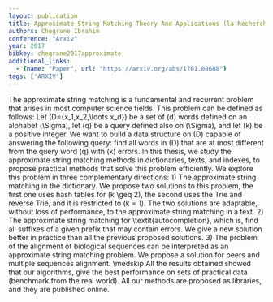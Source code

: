 ```yaml
---
layout: publication
title: Approximate String Matching Theory And Applications (la Recherche Approchee De Motifs Theorie Et Applications)
authors: Chegrane Ibrahim
conference: "Arxiv"
year: 2017
bibkey: chegrane2017approximate
additional_links:
  - {name: "Paper", url: "https://arxiv.org/abs/1701.08688"}
tags: ['ARXIV']
---
```

The approximate string matching is a fundamental and recurrent problem that arises in most computer science fields. This problem can be defined as follows: Let \(D=\{x_1,x_2,\ldots x_d\}\) be a set of \(d\) words defined on an alphabet \(\Sigma\), let \(q\) be a query defined also on \(\Sigma\), and let \(k\) be a positive integer. We want to build a data structure on \(D\) capable of answering the following query: find all words in \(D\) that are at most different from the query word \(q\) with \(k\) errors. In this thesis, we study the approximate string matching methods in dictionaries, texts, and indexes, to propose practical methods that solve this problem efficiently. We explore this problem in three complementary directions: 1) The approximate string matching in the dictionary. We propose two solutions to this problem, the first one uses hash tables for \(k \geq 2\), the second uses the Trie and reverse Trie, and it is restricted to (k = 1). The two solutions are adaptable, without loss of performance, to the approximate string matching in a text. 2) The approximate string matching for \\textit\{autocompletion\}, which is, find all suffixes of a given prefix that may contain errors. We give a new solution better in practice than all the previous proposed solutions. 3) The problem of the alignment of biological sequences can be interpreted as an approximate string matching problem. We propose a solution for peers and multiple sequences alignment. \medskip All the results obtained showed that our algorithms, give the best performance on sets of practical data (benchmark from the real world). All our methods are proposed as libraries, and they are published online.
